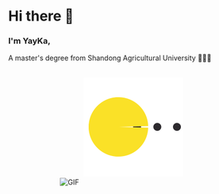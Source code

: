 # Hi there 👋

### I'm YayKa, 
A master's degree from Shandong Agricultural University 👨🏻‍💻 
<div align="center">
	<br>
	<img src="https://raw.githubusercontent.com/yaoyukang/myGithub/main/pacman.svg?sanitize=true" width="200" height="200">
</div>


<img align="right" alt="GIF" src="https://github.com/VatanaChhorn/VatanaChhorn/blob/master/image_processing20200107-3552-13pkkb4.gif" width="400" height="300" />


